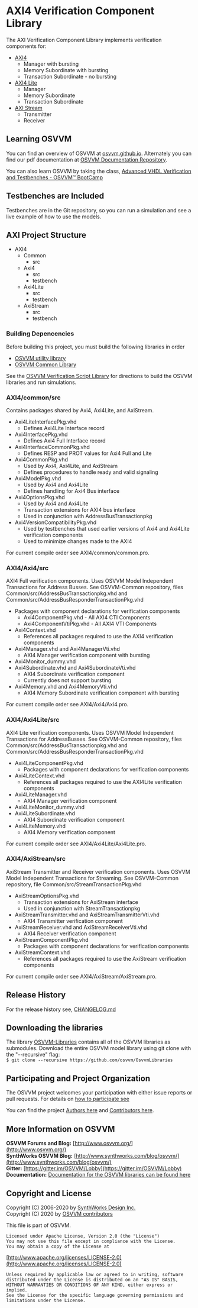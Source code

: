 # AXI4 Verification Component Library
The AXI Verification Component Library implements
verification components for:  
  - [AXI4](https://github.com/osvvm/AXI4#readme)
    - Manager with bursting
    - Memory Subordinate with bursting
    - Transaction Subordinate - no bursting
  - [AXI4 Lite](https://github.com/osvvm/AXI4#readme)
    - Manager
    - Memory Subordinate
    - Transaction Subordinate 
  - [AXI Stream](https://github.com/osvvm/AXI4#readme)
    - Transmitter
    - Receiver


## Learning OSVVM
You can find an overview of OSVVM at [osvvm.github.io](https://osvvm.github.io).
Alternately you can find our pdf documentation at 
[OSVVM Documentation Repository](https://github.com/OSVVM/Documentation#readme).

You can also learn OSVVM by taking the class, [Advanced VHDL Verification and Testbenches - OSVVM&trade; BootCamp](https://synthworks.com/vhdl_testbench_verification.htm)

## Testbenches are Included 

Testbenches are in the Git repository, so you can 
run a simulation and see a live example 
of how to use the models.

## AXI Project Structure
   * AXI4
      * Common
         * src
      * Axi4
         * src
         * testbench
      * Axi4Lite
         * src
         * testbench
      * AxiStream
         * src
         * testbench
         
### Building Depencencies
Before building this project, you must build the following libraries in order
   * [OSVVM utility library](https://github.com/osvvm/osvvm#readme) 
   * [OSVVM Common Library](https://github.com/osvvm/OSVVM-Common#readme)   

See the [OSVVM Verification Script Library](https://github.com/osvvm/OSVVM-Scripts#readme) 
for directions to build the OSVVM libraries and
run simulations.

### AXI4/common/src
Contains packages shared by Axi4, Axi4Lite, and AxiStream.
   * Axi4LiteInterfacePkg.vhd
      * Defines Axi4Lite Interface record
   * Axi4InterfacePkg.vhd
      * Defines Axi4 Full Interface record
   * Axi4InterfaceCommonPkg.vhd
      * Defines RESP and PROT values for Axi4 Full and Lite
   * Axi4CommonPkg.vhd
      * Used by Axi4, Axi4Lite, and AxiStream
      * Defines procedures to handle ready and valid signaling 
   * Axi4ModelPkg.vhd
      * Used by Axi4 and Axi4Lite
      * Defines handling for Axi4 Bus interface
   * Axi4OptionsPkg.vhd
      * Used by Axi4 and Axi4Lite
      * Transaction extensions for AXI4 bus interface
      * Used in conjunction with AddressBusTransactionpkg 
   * Axi4VersionCompatibilityPkg.vhd
      * Used by testbenches that used earlier versions of Axi4 and Axi4Lite verification components
      * Used to minimize changes made to the AXI4

For current compile order see AXI4/common/common.pro.

### AXI4/Axi4/src
AXI4 Full verification components.
Uses OSVVM Model Independent Transactions for Address Busses.
See OSVVM-Common repository, files
Common/src/AddressBusTransactionpkg.vhd and 
Common/src/AddressBusResponderTransactionPkg.vhd

   * Packages with component declarations for verification components
      * Axi4ComponentPkg.vhd - All AXI4 CTI Components
      * Axi4ComponentVtiPkg.vhd - All AXI4 VTI Components
   * Axi4Context.vhd
      * References all packages required to use the AXI4 verification components
   * Axi4Manager.vhd and Axi4ManagerVti.vhd
      * AXI4 Manager verification component with bursting
   * Axi4Monitor_dummy.vhd
   * Axi4Subordinate.vhd and Axi4SubordinateVti.vhd
      * AXI4 Subordinate verification component
      * Currently does not support bursting
   * Axi4Memory.vhd and Axi4MemoryVti.vhd
      * AXI4 Memory Subordinate verification component with bursting

For current compile order see AXI4/Axi4/Axi4.pro.

### AXI4/Axi4Lite/src 
AXI4 Lite verification components.
Uses OSVVM Model Independent Transactions for AddressBusses.
See OSVVM-Common repository, files Common/src/AddressBusTransactionpkg.vhd and 
Common/src/AddressBusResponderTransactionPkg.vhd

   * Axi4LiteComponentPkg.vhd 
      * Packages with component declarations for verification components
   * Axi4LiteContext.vhd
      * References all packages required to use the AXI4Lite verification components
   * Axi4LiteManager.vhd
      * AXI4 Manager verification component
   * Axi4LiteMonitor_dummy.vhd
   * Axi4LiteSubordinate.vhd
      * AXI4 Subordinate verification component
   * Axi4LiteMemory.vhd
      * AXI4 Memory verification component

For current compile order see AXI4/Axi4Lite/Axi4Lite.pro.

### AXI4/AxiStream/src 
AxiStream Transmitter and Receiver verification components. 
Uses OSVVM Model Independent Transactions for Streaming.
See OSVVM-Common repository, file Common/src/StreamTransactionPkg.vhd

   * AxiStreamOptionsPkg.vhd
      * Transaction extensions for AxiStream interface
      * Used in conjunction with StreamTransactionpkg 
   * AxiStreamTransmitter.vhd and AxiStreamTransmitterVti.vhd
      * AXI4 Transmitter verification component
   * AxiStreamReceiver.vhd and AxiStreamReceiverVti.vhd
      * AXI4 Receiver verification component
   * AxiStreamComponentPkg.vhd
      * Packages with component declarations for verification components
   * AxiStreamContext.vhd
      * References all packages required to use the AxiStream verification components

For current compile order see AXI4/AxiStream/AxiStream.pro.

## Release History
For the release history see, [CHANGELOG.md](CHANGELOG.md)

## Downloading the libraries

The library [OSVVM-Libraries](https://github.com/osvvm/OsvvmLibraries) 
contains all of the OSVVM libraries as submodules.
Download the entire OSVVM model library using git clone with the "--recursive" flag:  
        `$ git clone --recursive https://github.com/osvvm/OsvvmLibraries`

## Participating and Project Organization 

The OSVVM project welcomes your participation with either 
issue reports or pull requests.
For details on [how to participate see](https://opensource.ieee.org/osvvm/OsvvmLibraries/-/blob/master/CONTRIBUTING.md)

You can find the project [Authors here](AUTHORS.md) and
[Contributors here](CONTRIBUTORS.md).

## More Information on OSVVM

**OSVVM Forums and Blog:**     [http://www.osvvm.org/](http://www.osvvm.org/)   
**SynthWorks OSVVM Blog:** [http://www.synthworks.com/blog/osvvm/](http://www.synthworks.com/blog/osvvm/)    
**Gitter:** [https://gitter.im/OSVVM/Lobby](https://gitter.im/OSVVM/Lobby)  
**Documentation:** [Documentation for the OSVVM libraries can be found here](https://github.com/OSVVM/Documentation)

## Copyright and License
Copyright (C) 2006-2020 by [SynthWorks Design Inc.](http://www.synthworks.com/)   
Copyright (C) 2020 by [OSVVM contributors](CONTRIBUTOR.md)   

This file is part of OSVVM.

    Licensed under Apache License, Version 2.0 (the "License")
    You may not use this file except in compliance with the License.
    You may obtain a copy of the License at

  [http://www.apache.org/licenses/LICENSE-2.0](http://www.apache.org/licenses/LICENSE-2.0)

    Unless required by applicable law or agreed to in writing, software
    distributed under the License is distributed on an "AS IS" BASIS,
    WITHOUT WARRANTIES OR CONDITIONS OF ANY KIND, either express or implied.
    See the License for the specific language governing permissions and
    limitations under the License.
